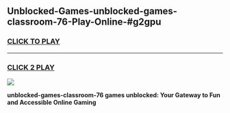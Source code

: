 
## Unblocked-Games-unblocked-games-classroom-76-Play-Online-#g2gpu
<h3>
<a href="https://premium.freeplayer.one?title=unblocked-games-classroom-76&ref=24F">CLICK TO PLAY</a></h3>
<hr>

<h3>
<a href="https://premium.freeplayer.one?title=unblocked-games-classroom-76&ref=24F">CLICK 2 PLAY</a>
  
</h3>

<a href="https://premium.freeplayer.one?title=unblocked-games-classroom-76&ref=24F/"><img src="https://clearcache.store/games.png"></a>


**unblocked-games-classroom-76 games unblocked: Your Gateway to Fun and Accessible Online Gaming**
